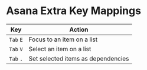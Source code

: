 # Asana Extra Key Mappings

| Key       | Action                             |
|-----------|------------------------------------|
| `Tab` `E` | Focus to an item on a list         |
| `Tab` `V` | Select an item on a list           |
| `Tab` `.` | Set selected items as dependencies |
